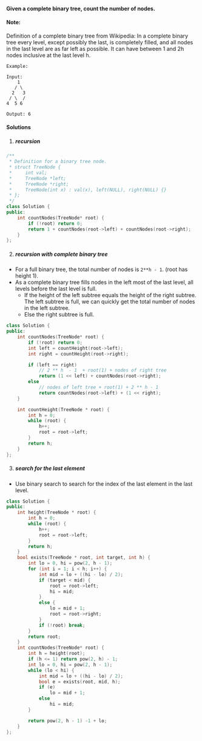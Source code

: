 #### Given a complete binary tree, count the number of nodes.

#### Note:

Definition of a complete binary tree from Wikipedia:
In a complete binary tree every level, except possibly the last, is completely filled, and all nodes in the last level are as far left as possible. It can have between 1 and 2h nodes inclusive at the last level h.

```
Example:

Input: 
    1
   / \
  2   3
 / \  /
4  5 6

Output: 6
```

#### Solutions

1. ##### recursion

```c++
/**
 * Definition for a binary tree node.
 * struct TreeNode {
 *     int val;
 *     TreeNode *left;
 *     TreeNode *right;
 *     TreeNode(int x) : val(x), left(NULL), right(NULL) {}
 * };
 */
class Solution {
public:
    int countNodes(TreeNode* root) {
        if (!root) return 0;
        return 1 + countNodes(root->left) + countNodes(root->right);
    }
};
```

2. ##### recursion with complete binary tree

- For a full binary tree, the total number of nodes is `2**h - 1`.  (root has height 1).
- As a complete binary tree fills nodes in the left most of the last level, all levels before the last level is full.
    - If the height of the left subtree equals the height of the right subtree. The left subtree is full, we can quickly get the total number of nodes in the left subtree.
    - Else the right subtree is full.

```c++
class Solution {
public:
    int countNodes(TreeNode* root) {
        if (!root) return 0;
        int left = countHeight(root->left);
        int right = countHeight(root->right);

        if (left == right)
            // 2 ** h  - 1  + root(1) + nodes of right tree
            return (1 << left) + countNodes(root->right); 
        else
            // nodes of left tree + root(1) + 2 ** h - 1
            return countNodes(root->left) + (1 << right);
    }

    int countHeight(TreeNode * root) {
        int h = 0;
        while (root) {
            h++;
            root = root->left;
        }
        return h;
    }
};
```


3. ##### search for the last element


- Use binary search to search for the index of the last element in the last level.

```c++
class Solution {
public:
    int height(TreeNode * root) {
        int h = 0;
        while (root) {
            h++;
            root = root->left;
        }
        return h;
    }
    bool exists(TreeNode * root, int target, int h) {
        int lo = 0, hi = pow(2, h - 1);
        for (int i = 1; i < h; i++) {
            int mid = lo + ((hi - lo) / 2);
            if (target < mid) {
                root = root->left;
                hi = mid;
            }
            else {
                lo = mid + 1;
                root = root->right;
            }
            if (!root) break;
        }
        return root;
    }
    int countNodes(TreeNode* root) {
        int h = height(root);
        if (h <= 1) return pow(2, h) - 1;
        int lo = 0, hi = pow(2, h - 1);
        while (lo < hi) {
            int mid = lo + ((hi - lo) / 2);
            bool e = exists(root, mid, h);
            if (e)
                lo = mid + 1;
            else
                hi = mid;
        }

        return pow(2, h - 1) -1 + lo;
    }
};
```